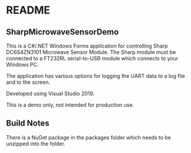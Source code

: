 # README
## SharpMicrowaveSensorDemo

This is a C#/.NET Windows Forms application for controlling Sharp DC6S4ZN3101 Microwave Sensor Module. The Sharp module must be connected to a FT232RL serial-to-USB module which connects to your Windows PC.

The application has various options for logging the UART data to a log file and to the screen.

Developed using Visual Studio 2019.

This is a demo only, not intended for production use.

## Build Notes

There is a NuGet package in the packages folder which needs to be unzipped into the folder.

